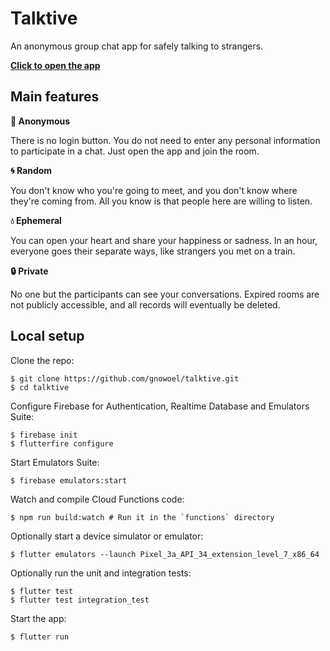 # Talktive

An anonymous group chat app for safely talking to strangers.

**[Click to open the app](https://open.talktive.app/)**

## Main features

**:see_no_evil: Anonymous**

There is no login button. You do not need to enter any personal information to participate in a chat. Just open the app and join the room.

**:cyclone: Random**

You don't know who you're going to meet, and you don't know where they're coming from. All you know is that people here are willing to listen.

**:droplet: Ephemeral**

You can open your heart and share your happiness or sadness. In an hour, everyone goes their separate ways, like strangers you met on a train.

**:lock: Private**

No one but the participants can see your conversations. Expired rooms are not publicly accessible, and all records will eventually be deleted.

## Local setup

Clone the repo:

```
$ git clone https://github.com/gnowoel/talktive.git
$ cd talktive
```

Configure Firebase for Authentication, Realtime Database and Emulators Suite:

```
$ firebase init
$ flutterfire configure
```

Start Emulators Suite:

```
$ firebase emulators:start
```

Watch and compile Cloud Functions code:

```
$ npm run build:watch # Run it in the `functions` directory
```

Optionally start a device simulator or emulator:

```
$ flutter emulators --launch Pixel_3a_API_34_extension_level_7_x86_64
```

Optionally run the unit and integration tests:

```
$ flutter test
$ flutter test integration_test
```

Start the app:

```
$ flutter run
```
